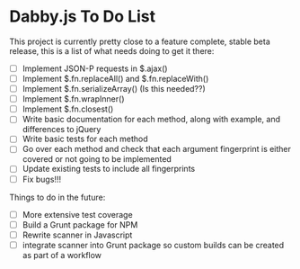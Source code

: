 # Dabby.js To Do List

This project is currently pretty close to a feature complete, stable beta release, this is a list of what needs doing to get it there:

- [ ] Implement JSON-P requests in $.ajax()
- [ ] Implement $.fn.replaceAll() and $.fn.replaceWith()
- [ ] Implement $.fn.serializeArray() (Is this needed??)
- [ ] Implement $.fn.wrapInner()
- [ ] Implement $.fn.closest()
- [ ] Write basic documentation for each method, along with example, and differences to jQuery
- [ ] Write basic tests for each method
- [ ] Go over each method and check that each argument fingerprint is either covered or not going to be implemented
- [ ] Update existing tests to include all fingerprints
- [ ] Fix bugs!!!

Things to do in the future:

- [ ] More extensive test coverage
- [ ] Build a Grunt package for NPM
- [ ] Rewrite scanner in Javascript
- [ ] integrate scanner into Grunt package so custom builds can be created as part of a workflow

